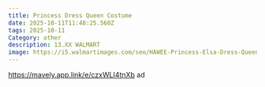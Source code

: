 ```yaml
---
title: Princess Dress Queen Costume
date: 2025-10-11T11:48:25.560Z
tags: 2025-10-11
Category: other
description: 13.XX WALMART
image: https://i5.walmartimages.com/seo/HAWEE-Princess-Elsa-Dress-Queen-Costume-Cosplay-Elsa-Dress-up-for-Toddler-Girls-with-Accessories_81c76093-98b2-41a3-8665-56bca81579ca.302253a48c0efbb887ccfb93ab4061f6.jpeg?odnHeight=2000&odnWidth=2000&odnBg=FFFFFF
---
```

https://mavely.app.link/e/czxWLI4tnXb     ad